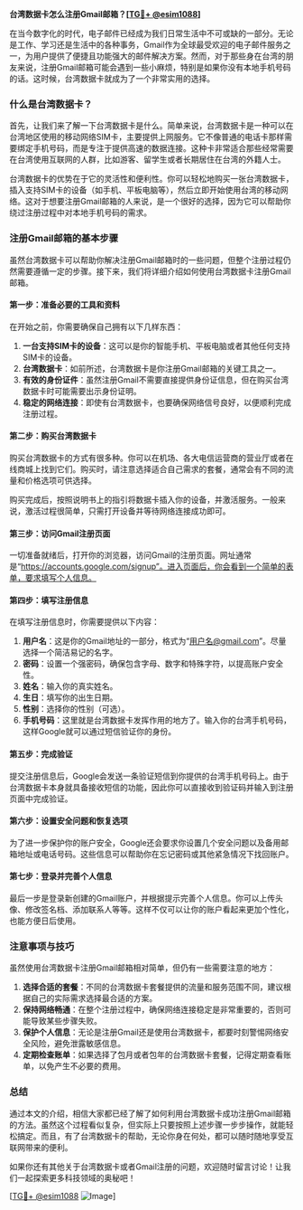 **台湾数据卡怎么注册Gmail邮箱？[[TG💪+ @esim1088](https://t.me/s/esim1088)]**

在当今数字化的时代，电子邮件已经成为我们日常生活中不可或缺的一部分。无论是工作、学习还是生活中的各种事务，Gmail作为全球最受欢迎的电子邮件服务之一，为用户提供了便捷且功能强大的邮件解决方案。然而，对于那些身在台湾的朋友来说，注册Gmail邮箱可能会遇到一些小麻烦，特别是如果你没有本地手机号码的话。这时候，台湾数据卡就成为了一个非常实用的选择。

### 什么是台湾数据卡？

首先，让我们来了解一下台湾数据卡是什么。简单来说，台湾数据卡是一种可以在台湾地区使用的移动网络SIM卡，主要提供上网服务。它不像普通的电话卡那样需要绑定手机号码，而是专注于提供高速的数据连接。这种卡非常适合那些经常需要在台湾使用互联网的人群，比如游客、留学生或者长期居住在台湾的外籍人士。

台湾数据卡的优势在于它的灵活性和便利性。你可以轻松地购买一张台湾数据卡，插入支持SIM卡的设备（如手机、平板电脑等），然后立即开始使用台湾的移动网络。这对于想要注册Gmail邮箱的人来说，是一个很好的选择，因为它可以帮助你绕过注册过程中对本地手机号码的需求。

### 注册Gmail邮箱的基本步骤

虽然台湾数据卡可以帮助你解决注册Gmail邮箱时的一些问题，但整个注册过程仍然需要遵循一定的步骤。接下来，我们将详细介绍如何使用台湾数据卡注册Gmail邮箱。

#### 第一步：准备必要的工具和资料

在开始之前，你需要确保自己拥有以下几样东西：

1. **一台支持SIM卡的设备**：这可以是你的智能手机、平板电脑或者其他任何支持SIM卡的设备。
2. **台湾数据卡**：如前所述，台湾数据卡是你注册Gmail邮箱的关键工具之一。
3. **有效的身份证件**：虽然注册Gmail不需要直接提供身份证信息，但在购买台湾数据卡时可能需要出示身份证明。
4. **稳定的网络连接**：即使有台湾数据卡，也要确保网络信号良好，以便顺利完成注册过程。

#### 第二步：购买台湾数据卡

购买台湾数据卡的方式有很多种。你可以在机场、各大电信运营商的营业厅或者在线商城上找到它们。购买时，请注意选择适合自己需求的套餐，通常会有不同的流量和价格选项可供选择。

购买完成后，按照说明书上的指引将数据卡插入你的设备，并激活服务。一般来说，激活过程很简单，只需打开设备并等待网络连接成功即可。

#### 第三步：访问Gmail注册页面

一切准备就绪后，打开你的浏览器，访问Gmail的注册页面。网址通常是“https://accounts.google.com/signup”。进入页面后，你会看到一个简单的表单，要求填写个人信息。

#### 第四步：填写注册信息

在填写注册信息时，你需要提供以下内容：

1. **用户名**：这是你的Gmail地址的一部分，格式为“用户名@gmail.com”。尽量选择一个简洁易记的名字。
2. **密码**：设置一个强密码，确保包含字母、数字和特殊字符，以提高账户安全性。
3. **姓名**：输入你的真实姓名。
4. **生日**：填写你的出生日期。
5. **性别**：选择你的性别（可选）。
6. **手机号码**：这里就是台湾数据卡发挥作用的地方了。输入你的台湾手机号码，这样Google就可以通过短信验证你的身份。

#### 第五步：完成验证

提交注册信息后，Google会发送一条验证短信到你提供的台湾手机号码上。由于台湾数据卡本身就具备接收短信的功能，因此你可以直接收到验证码并输入到注册页面中完成验证。

#### 第六步：设置安全问题和恢复选项

为了进一步保护你的账户安全，Google还会要求你设置几个安全问题以及备用邮箱地址或电话号码。这些信息可以帮助你在忘记密码或其他紧急情况下找回账户。

#### 第七步：登录并完善个人信息

最后一步是登录新创建的Gmail账户，并根据提示完善个人信息。你可以上传头像、修改签名档、添加联系人等等。这样不仅可以让你的账户看起来更加个性化，也能方便日后使用。

### 注意事项与技巧

虽然使用台湾数据卡注册Gmail邮箱相对简单，但仍有一些需要注意的地方：

1. **选择合适的套餐**：不同的台湾数据卡套餐提供的流量和服务范围不同，建议根据自己的实际需求选择最合适的方案。
2. **保持网络畅通**：在整个注册过程中，确保网络连接稳定是非常重要的，否则可能导致某些步骤失败。
3. **保护个人信息**：无论是注册Gmail还是使用台湾数据卡，都要时刻警惕网络安全风险，避免泄露敏感信息。
4. **定期检查账单**：如果选择了包月或者包年的台湾数据卡套餐，记得定期查看账单，以免产生不必要的费用。

### 总结

通过本文的介绍，相信大家都已经了解了如何利用台湾数据卡成功注册Gmail邮箱的方法。虽然这个过程看似复杂，但实际上只要按照上述步骤一步步操作，就能轻松搞定。而且，有了台湾数据卡的帮助，无论你身在何处，都可以随时随地享受互联网带来的便利。

如果你还有其他关于台湾数据卡或者Gmail注册的问题，欢迎随时留言讨论！让我们一起探索更多科技领域的奥秘吧！

[[TG💪+ @esim1088](https://t.me/s/esim1088) ![Image](https://i.postimg.cc/4NQfJmqS/Snipaste-2025-05-13-00-14-12.png)]